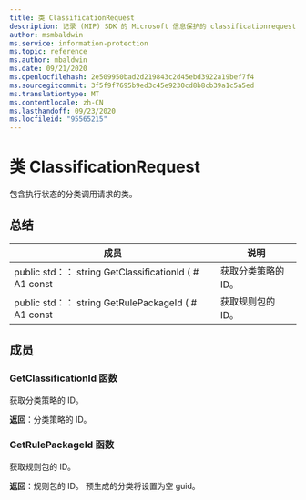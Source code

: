 ```yaml
---
title: 类 ClassificationRequest
description: 记录 (MIP) SDK 的 Microsoft 信息保护的 classificationrequest：：未定义的类。
author: msmbaldwin
ms.service: information-protection
ms.topic: reference
ms.author: mbaldwin
ms.date: 09/21/2020
ms.openlocfilehash: 2e509950bad2d219843c2d45ebd3922a19bef7f4
ms.sourcegitcommit: 3f5f9f7695b9ed3c45e9230cd8b8cb39a1c5a5ed
ms.translationtype: MT
ms.contentlocale: zh-CN
ms.lasthandoff: 09/23/2020
ms.locfileid: "95565215"
---
```

# <a name="class-classificationrequest"></a>类 ClassificationRequest 
包含执行状态的分类调用请求的类。
  
## <a name="summary"></a>总结
 成员                        | 说明                                
--------------------------------|---------------------------------------------
public std：： string GetClassificationId ( # A1 const  |  获取分类策略的 ID。
public std：： string GetRulePackageId ( # A1 const  |  获取规则包的 ID。
  
## <a name="members"></a>成员
  
### <a name="getclassificationid-function"></a>GetClassificationId 函数
获取分类策略的 ID。

  
**返回**：分类策略的 ID。
  
### <a name="getrulepackageid-function"></a>GetRulePackageId 函数
获取规则包的 ID。

  
**返回**：规则包的 ID。 预生成的分类将设置为空 guid。